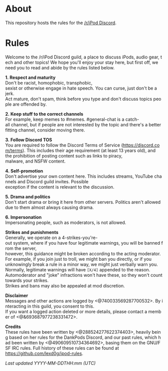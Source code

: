 # About

This repository hosts the rules for the [/r/iPod Discord](https://discord.gg/ipod).

# Rules

Welcome to the /r/iPod Discord guild, a place to discuss iPods, audio gear, tech and other topics! We hope you'll enjoy your stay here, but first off, we need you to read and abide by the rules listed below. 
  
**1. Respect and maturity**  
    Don't be racist, homophobic, transphobic, sexist or otherwise engage in hate speech. You can curse, just don't be a jerk. Act mature, don't spam, think before you type and don't discuss topics people are offended by. 

**2. Keep stuff to the correct channels**  
   For example, keep memes to #memes. #general-chat is a catch-all channel, but if people are not interested by the topic and there's a better fitting channel, consider moving there. 

**3. Follow Discord TOS**  
   You are required to follow the Discord Terms of Service (<https://discord.com/terms>). This includes their age requirement (at least 13 years old), and the prohibition of posting content such as links to piracy, malware, and NSFW content. 

**4. Self-promotion**  
   Don't advertise your own content here. This includes streams, YouTube channels and Discord guild invites. Possible exception if the content is relevant to the discussion.
  
**5. Drama and politics**  
   Don't start drama or bring it here from other servers. Politics aren't allowed due to them almost always causing drama.

**6. Impersonation**  
   Impersonating people, such as moderators, is not allowed. 
  
  
**Strikes and punishments**  
   Generally, we operate on a 4-strikes-you're-out system, where if you have four legitimate warnings, you will be banned from the server, however, this guidance might be broken according to the acting moderator.  
   For example, if you join just to troll, we might ban you directly, or if you unknowingly break a rule in a minor way, we might just verbally warn you.  
   Normally, legitimate warnings will have `[X/4]` appended to the reason. Automoderator and "joke" infractions won't have these, so they won't count towards your strikes.  
   Strikes and bans may also be appealed at mod discretion.

**Disclaimer**   
   Messages and other actions are logged by <@740033569287700532>. By interacting in this guild, you consent to this.  
   If you want a logged action deleted or more details, please contact a member of <@&693687977238331472>.

**Credits**  
   These rules have been written by <@288524277622374403>, heavily being based on her rules for the DankPods Discord, and our past rules, which had been written by <@490609510734364692>, basing them on the GNU/FSF IRC rules. Full history of these rules can be found at <https://github.com/lexd0g/ipod-rules>.

*Last updated YYYY-MM-DDTHH:mm (UTC)*